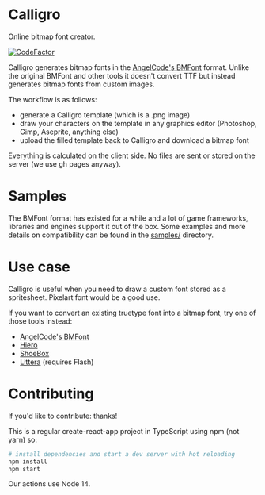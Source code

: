 # Calligro
Online bitmap font creator.

[![CodeFactor](https://www.codefactor.io/repository/github/voycawojka/calligro/badge)](https://www.codefactor.io/repository/github/voycawojka/calligro)

Calligro generates bitmap fonts in the [AngelCode's BMFont](https://www.angelcode.com/products/bmfont/) format.
Unlike the original BMFont and other tools it doesn't convert TTF but instead generates bitmap fonts from custom images.

The workflow is as follows:
- generate a Calligro template (which is a .png image)
- draw your characters on the template in any graphics editor (Photoshop, Gimp, Aseprite, anything else)
- upload the filled template back to Calligro and download a bitmap font

Everything is calculated on the client side. No files are sent or stored on the server (we use gh pages anyway).

# Samples
The BMFont format has existed for a while and a lot of game frameworks, libraries and engines support it out of the box.
Some examples and more details on compatibility can be found in the [samples/](samples) directory.

# Use case
Calligro is useful when you need to draw a custom font stored as a spritesheet. Pixelart font would be a good use.

If you want to convert an existing truetype font into a bitmap font, try one of those tools instead:
- [AngelCode's BMFont](https://www.angelcode.com/products/bmfont/) 
- [Hiero](https://github.com/libgdx/libgdx/wiki/Hiero)
- [ShoeBox](http://renderhjs.net/shoebox/)
- [Littera](http://kvazars.com/littera/) (requires Flash)

# Contributing
If you'd like to contribute: thanks!

This is a regular create-react-app project in TypeScript using npm (not yarn) so:

```bash
# install dependencies and start a dev server with hot reloading
npm install
npm start
```

Our actions use Node 14.
